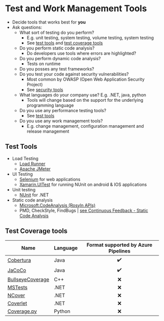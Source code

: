 # Test and Work Management Tools

- Decide tools that works best for **you**
- Ask questions:
  - What sort of testing do you perform?
    - E.g. unit testing, system testing, volume testing, system testing
    - See [test tools](#test-tools) and [test coverage tools](#test-coverage-tools)
  - Do you perform static code analysis?
    - Do developers use tools where errors are highlighted?
  - Do you perform dynamic code analysis?
    - Tests on runtime
  - Do you posses any test frameworks?
  - Do you test your code against security vulnerabilities?
    - Most common by OWASP (Open Web Application Security Project)
    - See [security tools](./9.%20DevSecOps.md#security-tools)
  - What languages do your company use? E.g. .NET, java, python
    - Tools will change based on the support for the underlying programming language
  - Do you use any performance testing tools?
    - See [test tools](#test-tools)
  - Do you use any work management tools?
    - E.g. change management, configuration management and release management

## Test Tools

- Load Testing
  - [Load Runner](https://www.microfocus.com/en-us/products/loadrunner-professional/overview)
  - [Apache JMeter](https://jmeter.apache.org/)
- UI Testing
  - [Selenium](https://www.selenium.dev/) for web applications
  - [Xamarin.UITest](https://docs.microsoft.com/en-us/appcenter/test-cloud/uitest/) for running NUnit on android & IOS applications
- Unit testing
  - [NUnit](https://nunit.org/) for .NET
- Static code analysis
  - [Microsoft.CodeAnalysis (Rosyln APIs)](https://docs.microsoft.com/en-us/dotnet/csharp/roslyn-sdk/get-started/syntax-analysis)
  - PMD, CheckStyle, FindBugs |  [see Continuous Feedback - Static Code Analysis](./6.%20Continuous%20Feedback.md#static-code-analysis)

## Test Coverage tools

| Name | Language | Format supported by Azure Pipelines |
| ---- | -------- |:-----------------------------------:|
| [Cobertura](https://cobertura.github.io/cobertura/) | Java | ✔️ |
| [JaCoCo](https://www.eclemma.org/jacoco/) | Java | ✔️ |
| [BullseyeCoverage](https://www.bullseye.com/) | C++ | ❌ |
| [MSTests](https://stackoverflow.com/questions/415562/mstest-code-coverage) | .NET | ❌ |
| [NCover](https://www.ncover.com/) | .NET | ❌ |
| [Coverlet](https://github.com/tonerdo/coverlet) | .NET | ❌ |
| [Coverage.py](https://coverage.readthedocs.io/en/v4.5.x/cmd.html) | Python | ❌ |
